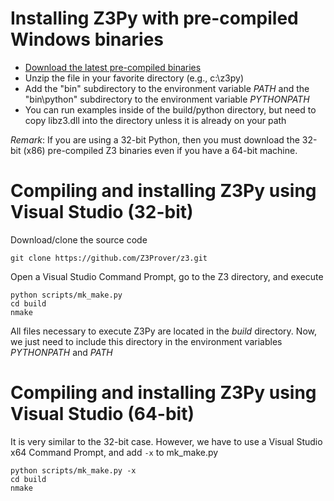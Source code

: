 # Installing Z3Py with pre-compiled Windows binaries
* [Download the latest pre-compiled binaries](https://github.com/Z3Prover/bin)
* Unzip the file in your favorite directory (e.g., c:\z3py)
* Add the "bin" subdirectory to the environment variable *PATH* and the "bin\python" subdirectory to the environment variable *PYTHONPATH*
* You can run examples inside of the build/python directory, but need to copy libz3.dll into the directory unless it is already on your path

_Remark_: If you are using a 32-bit Python, then you must download the 32-bit (x86) pre-compiled Z3 binaries even if you have a 64-bit machine. 

# Compiling and installing Z3Py using Visual Studio (32-bit)
Download/clone the source code 

``
git clone https://github.com/Z3Prover/z3.git
`` 

Open a Visual Studio Command Prompt, go to the Z3 directory, and execute

    python scripts/mk_make.py
    cd build
    nmake

All files necessary to execute Z3Py are located in the *build* directory. Now, we just need to include this directory in the environment variables *PYTHONPATH* and *PATH*

# Compiling and installing Z3Py using Visual Studio (64-bit)
It is very similar to the 32-bit case. However, we have to use a Visual Studio x64 Command Prompt, and add `-x` to mk_make.py

    python scripts/mk_make.py -x
    cd build
    nmake


